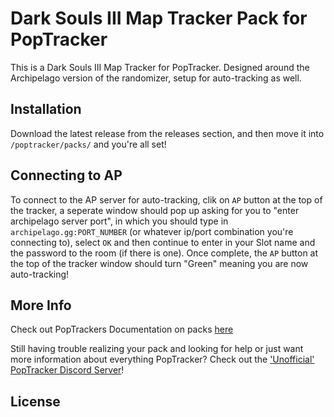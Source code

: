 # Dark Souls III Map Tracker Pack for PopTracker

This is a Dark Souls III Map Tracker for PopTracker. Designed around the Archipelago version of the randomizer, setup for auto-tracking as well. 

## Installation

Download the latest release from the releases section, and then move it into `/poptracker/packs/` and you're all set!

## Connecting to AP

To connect to the AP server for auto-tracking, clik on `AP` button at the top of the tracker, a seperate window should pop up asking for you to "enter archipelago server port", in which you should type in `archipelago.gg:PORT_NUMBER` (or whatever ip/port combination you're connecting to), select `OK` and then continue to enter in your Slot name and the password to the room (if there is one). Once complete, the `AP` button at the top of the tracker window should turn "Green" meaning you are now auto-tracking!

## More Info

Check out PopTrackers Documentation on packs [here](https://github.com/black-sliver/PopTracker/blob/master/doc/PACKS.md)

Still having trouble realizing your pack and looking for help or just want more information about everything PopTracker? Check out the ['Unofficial' PopTracker Discord Server](https://discord.com/invite/gwThqMCPgK)!

## License
